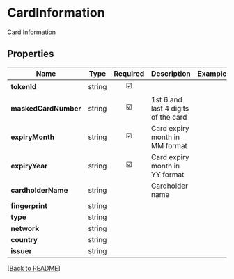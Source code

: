 # CardInformation

Card Information

## Properties

| Name | Type | Required | Description | Examples |
|------------|:-------------:|:-------------:|-------------|:-------------:|
| **tokenId** |string | ☑️ |  | | |
| **maskedCardNumber** |string | ☑️ | 1st 6 and last 4 digits of the card | | |
| **expiryMonth** |string | ☑️ | Card expiry month in MM format | | |
| **expiryYear** |string | ☑️ | Card expiry month in YY format | | |
| **cardholderName** |string |  | Cardholder name | | |
| **fingerprint** |string |  |  | | |
| **type** |string |  |  | | |
| **network** |string |  |  | | |
| **country** |string |  |  | | |
| **issuer** |string |  |  | | |



[[Back to README]](../../README.md)